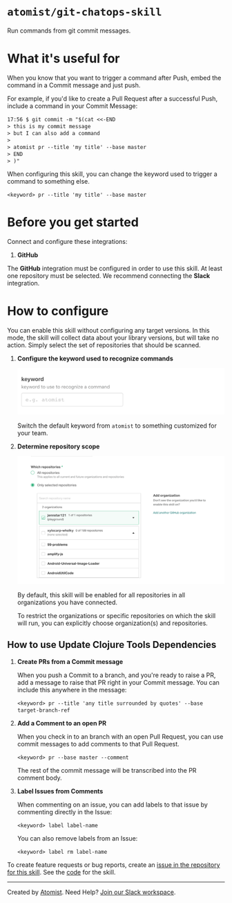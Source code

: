 # `atomist/git-chatops-skill`

<!---atomist-skill-readme:start--->

Run commands from git commit messages.

# What it's useful for

When you know that you want to trigger a command after Push, embed the command in a Commit message and just push.

For example, if you'd like to create a Pull Request after a successful Push, include a command in your Commit Message:

```
17:56 $ git commit -m "$(cat <<-END
> this is my commit message
> but I can also add a command
>
> atomist pr --title 'my title' --base master
> END
> )"
```

When configuring this skill, you can change the keyword used to trigger a command to something else.

```
<keyword> pr --title 'my title' --base master
```

# Before you get started

Connect and configure these integrations:

1. **GitHub**

The **GitHub** integration must be configured in order to use this skill. At least one repository must be selected. We recommend connecting the **Slack** integration.

# How to configure

You can enable this skill without configuring any target versions.  In this mode, the skill will collect
data about your library versions, but will take no action.  Simply select the set of
repositories that should be scanned.

1. **Configure the keyword used to recognize commands**

    ![Repository filter](docs/images/screenshot1.png)

    Switch the default keyword from `atomist` to something customized for your team.
 
2. **Determine repository scope**

    ![Repository filter](docs/images/repo-filter.png)

    By default, this skill will be enabled for all repositories in all organizations you have connected.

    To restrict the organizations or specific repositories on which the skill will run, you can explicitly choose 
    organization(s) and repositories.
    

## How to use Update Clojure Tools Dependencies

1.  **Create PRs from a Commit message** 

    When you push a Commit to a branch, and you're ready to raise a PR, add a message to raise that PR right in your
    Commit message.  You can include this anywhere in the message:
    
    ```
    <keyword> pr --title 'any title surrounded by quotes' --base target-branch-ref
    ```
    
2.  **Add a Comment to an open PR**

    When you check in to an branch with an open Pull Request, you can use commit messages to add comments to that Pull
    Request. 

    ```
    <keyword> pr --base master --comment
    ```
    
    The rest of the commit message will be transcribed into the PR comment body.

3.  **Label Issues from Comments**

    When commenting on an issue, you can add labels to that issue by commenting directly in the Issue:
    
    ```
    <keyword> label label-name
    ```
    
    You can also remove labels from an Issue:
    
    ```
    <keyword> label rm label-name
    ```

To create feature requests or bug reports, create an [issue in the repository for this skill](https://github.com/atomist-skills/git-chatops-skill/issues). See the [code](https://github.com/atomist-skills/git-chatops-skill) for the skill.

<!---atomist-skill-readme:end--->

---

Created by [Atomist][atomist].
Need Help?  [Join our Slack workspace][slack].

[atomist]: https://atomist.com/ (Atomist - How Teams Deliver Software)
[slack]: https://join.atomist.com/ (Atomist Community Slack) 
